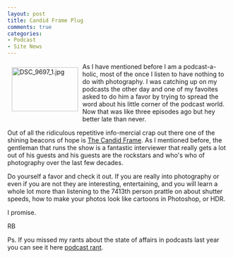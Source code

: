 ```yaml
---
layout: post
title: Candid Frame Plug
comments: true
categories:
- Podcast
- Site News
---
```

<a rel="lightbox" href="/wp-content/uploads/2009/05/DSC_9697_1.jpg"><img title="DSC_9697_1.jpg" src="/wp-content/uploads/2009/05/.thumbs/.DSC_9697_1.jpg" border="0" alt="DSC_9697_1.jpg" hspace="10" vspace="10" width="150" height="100" align="left" /></a>As I have mentioned before I am a podcast-a-holic, most of the once I listen to have nothing to do with photography. I was catching up on my podcasts the other day and one of my favoites asked to do him a favor by trying to spread the word about his little corner of the podcast world. Now that was like three episodes ago but hey better late than never.

Out of all the ridiculous repetitive info-mercial crap out there one of the shining beacons of hope is <a href="http://thecandidframe.blogspot.com/">The Candid Frame</a>. As I mentioned before, the gentleman that runs the show is a fantastic interviewer that really gets a lot out of his guests and his guests are the rockstars and who's who of photography over the last few decades.

Do yourself a favor and check it out. If you are really into photography or even if you are not they are interesting, entertaining, and you will learn a whole lot more than listening to the 7413th person prattle on about shutter speeds, how to make your photos look like cartoons in Photoshop, or HDR.

I promise.

RB

Ps. If you missed my rants about the state of affairs in podcasts last year you can see it here <a href="http://photo.rwboyer.com/2008/09/podcast-rant/">podcast rant</a>.